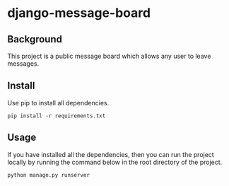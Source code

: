 # django-message-board

## Background

This project is a public message board which allows any user to leave messages.
## Install

Use pip to install all dependencies.
```
pip install -r requirements.txt
```
## Usage

If you have installed all the dependencies, then you can run the project locally by running the command below in the root directory of the project.
```
python manage.py runserver
```